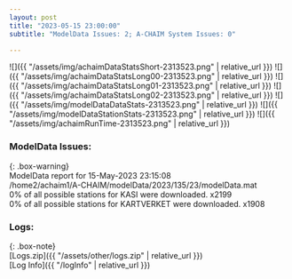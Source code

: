```yaml
---
layout: post
title: "2023-05-15 23:00:00"
subtitle: "ModelData Issues: 2; A-CHAIM System Issues: 0"

---
```


![]({{ "/assets/img/achaimDataStatsShort-2313523.png" | relative_url }})
![]({{ "/assets/img/achaimDataStatsLong00-2313523.png" | relative_url }})
![]({{ "/assets/img/achaimDataStatsLong01-2313523.png" | relative_url }})
![]({{ "/assets/img/achaimDataStatsLong02-2313523.png" | relative_url }})
![]({{ "/assets/img/modelDataDataStats-2313523.png" | relative_url }})
![]({{ "/assets/img/modelDataStationStats-2313523.png" | relative_url }})
![]({{ "/assets/img/achaimRunTime-2313523.png" | relative_url }})


### ModelData Issues:  
  
{: .box-warning}  
 ModelData report for 15-May-2023 23:15:08   
 /home2/achaim1/A-CHAIM/modelData/2023/135/23/modelData.mat   
 0% of all possible stations for KASI were downloaded. x2199   
 0% of all possible stations for KARTVERKET were downloaded. x1908   
  


### Logs:  
  
{: .box-note}  
[Logs.zip]({{ "/assets/other/logs.zip" | relative_url }})  
[Log Info]({{ "/logInfo" | relative_url }})  
